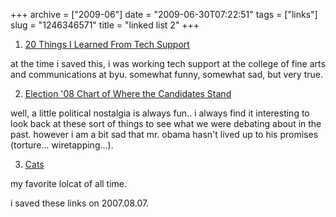 +++
archive = ["2009-06"]
date = "2009-06-30T07:22:51"
tags = ["links"]
slug = "1246346571"
title = "linked list 2"
+++

1) [20 Things I Learned From Tech Support][1]

at the time i saved this, i was working tech support at the college of
fine arts and communications at byu. somewhat funny, somewhat sad, but
very true.

2) [Election '08 Chart of Where the Candidates Stand][2]

well, a little political nostalgia is always fun.. i always find it
interesting to look back at these sort of things to see what we were
debating about in the past. however i am a bit sad that mr. obama hasn't
lived up to his promises (torture... wiretapping...).

3) [Cats][3]

my favorite lolcat of all time.

i saved these links on 2007.08.07.

[1]: http://kludgespot.blogspot.com/2007/08/20-things-i-learned-from-tech-support.html
[2]: http://www.flickr.com/photos/kentbye/868063604/sizes/o/
[3]: http://www.acc.umu.se/~zqad/cats/index.html?view=1174330218-1174246006011.jpg

